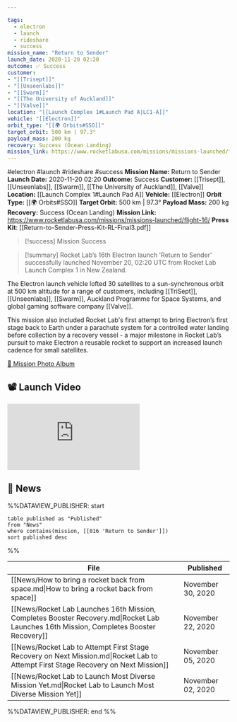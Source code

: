 ```yaml
---

tags:
  - electron
  - launch
  - rideshare
  - success
mission_name: "Return to Sender"
launch_date: 2020-11-20 02:20
outcome: ✅ Success
customer: 
- "[[Trisept]]"
- "[[Unseenlabs]]"
- "[[Swarm]]"
- "[[The University of Auckland]]"
- "[[Valve]]"
location: "[[Launch Complex 1#Launch Pad A|LC1-A]]"
vehicle: "[[Electron]]"
orbit_type: "[[🌍 Orbits#SSO]]"
target_orbit: 500 km | 97.3°
payload_mass: 200 kg
recovery: Success (Ocean Landing)
mission_link: https://www.rocketlabusa.com/missions/missions-launched/flight-16/
---
```


#electron #launch #rideshare #success
**Mission Name:** Return to Sender
**Launch Date:** 2020-11-20 02:20
**Outcome:** Success
**Customer:** [[Trisept]], [[Unseenlabs]], [[Swarm]], [[The University of Auckland]], [[Valve]]
**Location:** [[Launch Complex 1#Launch Pad A]]
**Vehicle:** [[Electron]]
**Orbit Type:** [[🌍 Orbits#SSO]]
**Target Orbit:** 500 km | 97.3°
**Payload Mass:** 200 kg
**Recovery:** Success (Ocean Landing)
**Mission Link:** https://www.rocketlabusa.com/missions/missions-launched/flight-16/
**Press Kit**: [[Return-to-Sender-Press-Kit-RL-Final3.pdf]]

>[!success] Mission Success

>[!summary]
Rocket Lab’s 16th Electron launch 'Return to Sender' successfully launched November 20, 02:20 UTC from Rocket Lab Launch Complex 1 in New Zealand.
>
The Electron launch vehicle lofted 30 satellites to a sun-synchronous orbit at 500 km altitude for a range of customers, including [[TriSept]], [[Unseenlabs]], [[Swarm]], Auckland Programme for Space Systems, and global gaming software company [[Valve]]. 
>
This mission also included Rocket Lab's first attempt to bring Electron’s first stage back to Earth under a parachute system for a controlled water landing before collection by a recovery vessel - a major milestone in Rocket Lab’s pursuit to make Electron a reusable rocket to support an increased launch cadence for small satellites.
>
[📸 Mission Photo Album](https://www.flickr.com/photos/rocketlab/albums/72157716860025163/)

## 📽️ Launch Video
<div class="responsive-video">
<iframe src="https://www.youtube.com/embed/eZGI_lHGltA" title="Rocket Lab&#39;s Electron - Return to Sender Mission" frameborder="0" allow="accelerometer; autoplay; clipboard-write; encrypted-media; gyroscope; picture-in-picture; web-share" referrerpolicy="strict-origin-when-cross-origin" allowfullscreen></iframe>     
</div>

## 📰 News
%%DATAVIEW_PUBLISHER: start
```
table published as "Published"
from "News"
where contains(mission, [[016 'Return to Sender']])
sort published desc
```
%%

| File                                                                                                                                   | Published         |
| -------------------------------------------------------------------------------------------------------------------------------------- | ----------------- |
| [[News/How to bring a rocket back from space.md\|How to bring a rocket back from space]]                                               | November 30, 2020 |
| [[News/Rocket Lab Launches 16th Mission, Completes Booster Recovery.md\|Rocket Lab Launches 16th Mission, Completes Booster Recovery]] | November 22, 2020 |
| [[News/Rocket Lab to Attempt First Stage Recovery on Next Mission.md\|Rocket Lab to Attempt First Stage Recovery on Next Mission]]     | November 05, 2020 |
| [[News/Rocket Lab to Launch Most Diverse Mission Yet.md\|Rocket Lab to Launch Most Diverse Mission Yet]]                               | November 02, 2020 |

%%DATAVIEW_PUBLISHER: end %%
